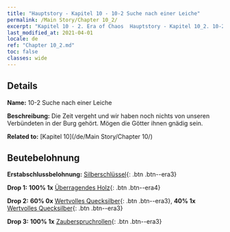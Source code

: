 ```yaml
---
title: "Hauptstory - Kapitel 10 - 10-2 Suche nach einer Leiche"
permalink: /Main Story/Chapter 10_2/
excerpt: "Kapitel 10 - 2. Era of Chaos  Hauptstory - Kapitel 10_2. 10-2 Suche nach einer Leiche"
last_modified_at: 2021-04-01
locale: de
ref: "Chapter 10_2.md"
toc: false
classes: wide
---
```


## Details

 **Name:** 10-2 Suche nach einer Leiche

 **Beschreibung:** Die Zeit vergeht und wir haben noch nichts von unseren Verbündeten in der Burg gehört. Mögen die Götter ihnen gnädig sein.

 **Related to:** [Kapitel 10](/de/Main Story/Chapter 10/)

## Beutebelohnung

 **Erstabschlussbelohnung:** [Silberschlüssel](/de/Items/con_693/){: .btn .btn--era3}

 **Drop 1:** **100% 1x** [Überragendes Holz](/de/Items/mat_34/){: .btn .btn--era4}

 **Drop 2:** **60% 0x** [Wertvolles Quecksilber](/de/Items/mat_28/){: .btn .btn--era3}, **40% 1x** [Wertvolles Quecksilber](/de/Items/mat_28/){: .btn .btn--era3}

 **Drop 3:** **100% 1x** [Zauberspruchrollen](/de/Items/con_694/){: .btn .btn--era3}

